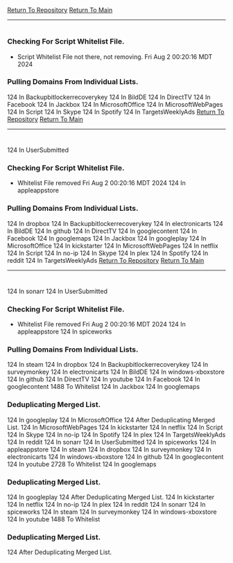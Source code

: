 [Return To Repository](https://github.com/DigitalWarrior/piholeparser/)
[Return To Main](https://github.com/DigitalWarrior/piholeparser/blob/master/RecentRunLogs/Mainlog.md)
____________________________________
# 
### Checking For Script Whitelist File.
* Script Whitelist File not there, not removing. Fri Aug  2 00:20:16 MDT 2024
### Pulling Domains From Individual Lists.
124 In Backupbitlockerrecoverykey
124 In BildDE
124 In DirectTV
124 In Facebook
124 In Jackbox
124 In MicrosoftOffice
124 In MicrosoftWebPages
124 In Script
124 In Skype
124 In Spotify
124 In TargetsWeeklyAds
[Return To Repository](https://github.com/DigitalWarrior/piholeparser/)
[Return To Main](https://github.com/DigitalWarrior/piholeparser/blob/master/RecentRunLogs/Mainlog.md)
____________________________________
# 
124 In UserSubmitted
### Checking For Script Whitelist File.
* Whitelist File removed Fri Aug  2 00:20:16 MDT 2024
124 In appleappstore
### Pulling Domains From Individual Lists.
124 In dropbox
124 In Backupbitlockerrecoverykey
124 In electronicarts
124 In BildDE
124 In github
124 In DirectTV
124 In googlecontent
124 In Facebook
124 In googlemaps
124 In Jackbox
124 In googleplay
124 In MicrosoftOffice
124 In kickstarter
124 In MicrosoftWebPages
124 In netflix
124 In Script
124 In no-ip
124 In Skype
124 In plex
124 In Spotify
124 In reddit
124 In TargetsWeeklyAds
[Return To Repository](https://github.com/DigitalWarrior/piholeparser/)
[Return To Main](https://github.com/DigitalWarrior/piholeparser/blob/master/RecentRunLogs/Mainlog.md)
____________________________________
# 
124 In sonarr
124 In UserSubmitted
### Checking For Script Whitelist File.
* Whitelist File removed Fri Aug  2 00:20:16 MDT 2024
124 In appleappstore
124 In spiceworks
### Pulling Domains From Individual Lists.
124 In steam
124 In dropbox
124 In Backupbitlockerrecoverykey
124 In surveymonkey
124 In electronicarts
124 In BildDE
124 In windows-xboxstore
124 In github
124 In DirectTV
124 In youtube
124 In Facebook
124 In googlecontent
1488 To Whitelist
124 In Jackbox
124 In googlemaps
### Deduplicating Merged List.
124 In googleplay
124 In MicrosoftOffice
124 After Deduplicating Merged List.
124 In MicrosoftWebPages
124 In kickstarter
124 In netflix
124 In Script
124 In Skype
124 In no-ip
124 In Spotify
124 In plex
124 In TargetsWeeklyAds
124 In reddit
124 In sonarr
124 In UserSubmitted
124 In spiceworks
124 In appleappstore
124 In steam
124 In dropbox
124 In surveymonkey
124 In electronicarts
124 In windows-xboxstore
124 In github
124 In googlecontent
124 In youtube
2728 To Whitelist
124 In googlemaps
### Deduplicating Merged List.
124 In googleplay
124 After Deduplicating Merged List.
124 In kickstarter
124 In netflix
124 In no-ip
124 In plex
124 In reddit
124 In sonarr
124 In spiceworks
124 In steam
124 In surveymonkey
124 In windows-xboxstore
124 In youtube
1488 To Whitelist
### Deduplicating Merged List.
124 After Deduplicating Merged List.
